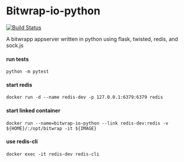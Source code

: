 # Bitwrap-io-python

[![Build Status](https://travis-ci.org/bitwrap/bitwrap-io-python.svg?branch=master)](https://travis-ci.org/bitwrap/bitwrap-io-python)

A bitwrapp appserver written in python using flask, twisted, redis, and sock.js

#### run tests

    python -m pytest

#### start redis

    docker run -d --name redis-dev -p 127.0.0.1:6379:6379 redis

#### start linked container

    docker run --name=bitwrap-io-python --link redis-dev:redis -v ${HOME}/:/opt/bitwrap -it ${IMAGE}

#### use redis-cli

    docker exec -it redis-dev redis-cli

